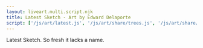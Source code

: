 ```yaml
---
layout: liveart.multi.script.njk
title: Latest Sketch - Art by Edward Delaporte
script: ['/js/art/latest.js', '/js/art/share/trees.js', '/js/art/share/random.js', '/js/art/share/horizon.js']
---
```


Latest Sketch. So fresh it lacks a name.